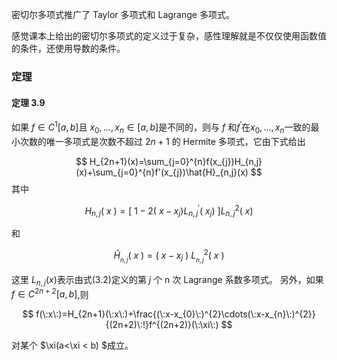 
密切尔多项式推广了 Taylor 多项式和 Lagrange 多项式。

感觉课本上给出的密切尔多项式的定义过于复杂，感性理解就是不仅仅使用函数值的条件，还使用导数的条件。

### 定理

#### 定理 3.9

如果 $f\in C^1[a,b]$且 $x_0,...,x_n\in[a,b]$是不同的，则与 $f$ 和$f^{\prime}$在$x_0,...,x_n$一致的最小次数的唯一多项式是次数不超过 $2n+1$ 的 Hermite 多项式，它由下式给出

$$
H_{2n+1}(x)=\sum_{j=0}^{n}f(x_{j})H_{n,j}(x)+\sum_{j=0}^{n}f'(x_{j})\hat{H}_{n,j}(x)
$$
 其中

$$
H_{n,j}(\:x\:)=[\:1-2(\:x-x_{j})L_{n,j}^{\prime}(\:x_{j})\:]L_{n,j}^{2}(\:x)
$$

和

$$
\hat{H}_{_{n,j}}(\:x\:)=(\:x-x_{j}\:)\:L_{_{n,j}}^{2}(\:x\:)
$$

这里 $L_{n,j}(x)$表示由式(3.2)定义的第 $j$ 个 n 次 Lagrange 系数多项式。
另外，如果 $f\in C^{2n+2}[a,b]$,则

$$
f(\:x\:)=H_{2n+1}(\:x\:)+\frac{(\:x-x_{0}\:)^{2}\cdots(\:x-x_{n}\:)^{2}}{(2n+2)\:!}f^{(2n+2)}(\:\xi\:)
$$

对某个 $\xi(a<\xi < b) $成立。 